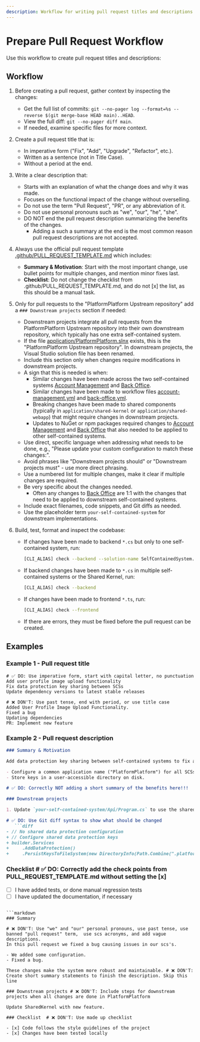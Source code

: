 ```yaml
---
description: Workflow for writing pull request titles and descriptions
---
```


# Prepare Pull Request Workflow

Use this workflow to create pull request titles and descriptions:

## Workflow

1. Before creating a pull request, gather context by inspecting the changes:
   - Get the full list of commits: `git --no-pager log --format=%s --reverse $(git merge-base HEAD main)..HEAD`.
   - View the full diff: `git --no-pager diff main`.
   - If needed, examine specific files for more context.

2. Create a pull request title that is:
   - In imperative form ("Fix", "Add", "Upgrade", "Refactor", etc.).
   - Written as a sentence (not in Title Case).
   - Without a period at the end.

3. Write a clear description that:
   - Starts with an explanation of what the change does and why it was made.
   - Focuses on the functional impact of the change without overselling.
   - Do not use the term "Pull Request", "PR", or any abbreviation of it.
   - Do not use personal pronouns such as "we", "our", "he", "she".
   - DO NOT end the pull request description summarizing the benefits of the changes.
     - Adding a such a summary at the end is the most common reason pull request descriptions are not accepted.

4. Always use the official pull request template [.github/PULL_REQUEST_TEMPLATE.md](/.github/PULL_REQUEST_TEMPLATE.md) which includes:
   - **Summary & Motivation**: Start with the most important change, use bullet points for multiple changes, and mention minor fixes last.
   - **Checklist**: Do not change the checklist from .github/PULL_REQUEST_TEMPLATE.md, and do not [x] the list, as this should be a manual task.

5. Only for pull requests to the "PlatformPlatform Upstream repository" add a `### Downstream projects` section if needed:
   - Downstream projects integrate all pull requests from the PlatformPlatform Upstream repository into their own downstream repository, which typically has one extra self-contained system.
   - If the file [application/PlatformPlatform.slnx](/application/PlatformPlatform.slnx) exists, this is the "PlatformPlatform Upstream repository". In downstream projects, the Visual Studio solution file has been renamed.
   - Include this section only when changes require modifications in downstream projects.
   - A sign that this is needed is when:
     - Similar changes have been made across the two self-contained systems [Account Management](/application/account-management) and [Back Office](/application/back-office).
     - Similar changes have been made to workflow files [account-management.yml](/.github/workflows/account-management.yml) and [back-office.yml](/.github/workflows/back-office.yml).
     - Breaking changes have been made to shared components (typically in `application/shared-kernel` or `application/shared-webapp`) that might require changes in downstream projects.
     - Updates to NuGet or npm packages required changes to [Account Management](/application/account-management) and [Back Office](/application/back-office) that also needed to be applied to other self-contained systems.
   - Use direct, specific language when addressing what needs to be done, e.g., "Please update your custom configuration to match these changes:".
   - Avoid phrases like "Downstream projects should" or "Downstream projects must" - use more direct phrasing.
   - Use a numbered list for multiple changes, make it clear if multiple changes are required.
   - Be very specific about the changes needed.
     - Often any changes to [Back Office](/application/back-office) are 1:1 with the changes that need to be applied to downstream self-contained systems.
   - Include exact filenames, code snippets, and Git diffs as needed.
   - Use the placeholder term `your-self-contained-system` for downstream implementations.

6. Build, test, format and inspect the codebase:
   - If changes have been made to backend `*.cs` but only to one self-contained system, run:
      ```bash
      [CLI_ALIAS] check --backend --solution-name SelfContainedSystem.slnf
      ```
   - If backend changes have been made to `*.cs` in multiple self-contained systems or the Shared Kernel, run:
      ```bash
      [CLI_ALIAS] check --backend
      ```
   - If changes have been made to frontend `*.ts`, run:
      ```bash
      [CLI_ALIAS] check --frontend
      ```
   - If there are errors, they must be fixed before the pull request can be created.

## Examples

### Example 1 - Pull request title

```
# ✅ DO: Use imperative form, start with capital letter, no punctuation
Add user profile image upload functionality
Fix data protection key sharing between SCSs
Update dependency versions to latest stable releases

# ❌ DON'T: Use past tense, end with period, or use title case
Added User Profile Image Upload Functionality.
Fixed a bug
Updating dependencies
PR: Implement new feature
```

### Example 2 - Pull request description

```markdown
### Summary & Motivation

Add data protection key sharing between self-contained systems to fix antiforgery token validation failures. Previously, each self-contained system had isolated encryption keys, causing tokens generated in one system to be invalid in another.

- Configure a common application name ("PlatformPlatform") for all SCSs.
- Store keys in a user-accessible directory on disk.

# ✅ DO: Correctly NOT adding a short summary of the benefits here!!!

### Downstream projects

1. Update `your-self-contained-system/Api/Program.cs` to use the shared data protection keys. # ✅ DO: use `your-self-contained-system` to reference downstream system

# ✅ DO: Use Git diff syntax to show what should be changed
   ```diff
- // No shared data protection configuration
+ // Configure shared data protection keys
+ builder.Services
+     .AddDataProtection()
+     .PersistKeysToFileSystem(new DirectoryInfo(Path.Combine(".platformplatform", "dataprotection-keys")));
```

### Checklist # ✅ DO: Correctly add the check points from PULL_REQUEST_TEMPLATE.md without setting the [x]

- [ ] I have added tests, or done manual regression tests
- [ ] I have updated the documentation, if necessary
```

```markdown
### Summary

# ❌ DON'T: Use "we" and "our" personal pronouns, use past tense, use banned "pull request" term,  use scs acronyms, and add vague descriptions.
In this pull request we fixed a bug causing issues in our scs's.

- We added some configuration.
- Fixed a bug.

These changes make the system more robust and maintainable. # ❌ DON'T: Create short summary statements to finish the description. Skip this line

### Downstream projects # ❌ DON'T: Include steps for downstream projects when all changes are done in PlatformPlatform

Update SharedKernel with new feature.

### Checklist  # ❌ DON'T: Use made up checklist

- [x] Code follows the style guidelines of the project
- [x] Changes have been tested locally
```
